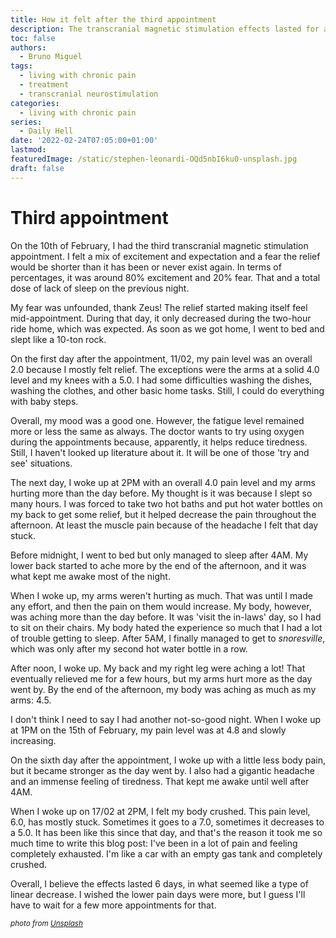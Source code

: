 ```yaml
---
title: How it felt after the third appointment
description: The transcranial magnetic stimulation effects lasted for around 6 days, and then everything went to normal (bad)
toc: false
authors:
  - Bruno Miguel
tags:
  - living with chronic pain
  - treatment
  - transcranial neurostimulation
categories:
  - living with chronic pain
series:
  - Daily Hell
date: '2022-02-24T07:05:00+01:00'
lastmod:
featuredImage: /static/stephen-leonardi-OQd5nbI6ku0-unsplash.jpg
draft: false
---
```

# Third appointment

On the 10th of February, I had the third transcranial magnetic stimulation appointment. I felt a mix of excitement and expectation and a fear the relief would be shorter than it has been or never exist again. In terms of percentages, it was around 80% excitement and 20% fear. That and a total dose of lack of sleep on the previous night.

My fear was unfounded, thank Zeus! The relief started making itself feel mid-appointment. During that day, it only decreased during the two-hour ride home, which was expected. As soon as we got home, I went to bed and slept like a 10-ton rock.

On the first day after the appointment, 11/02, my pain level was an overall 2.0 because I mostly felt relief. The exceptions were the arms at a solid 4.0 level and my knees with a 5.0. I had some difficulties washing the dishes, washing the clothes, and other basic home tasks. Still, I could do everything with baby steps.

Overall, my mood was a good one. However, the fatigue level remained more or less the same as always. The doctor wants to try using oxygen during the appointments because, apparently, it helps reduce tiredness. Still, I haven't looked up literature about it. It will be one of those 'try and see' situations.

The next day, I woke up at 2PM with an overall 4.0 pain level and my arms hurting more than the day before. My thought is it was because I slept so many hours. I was forced to take two hot baths and put hot water bottles on my back to get some relief, but it helped decrease the pain throughout the afternoon. At least the muscle pain because of the headache I felt that day stuck.

Before midnight, I went to bed but only managed to sleep after 4AM. My lower back started to ache more by the end of the afternoon, and it was what kept me awake most of the night.

When I woke up, my arms weren't hurting as much. That was until I made any effort, and then the pain on them would increase. My body, however, was aching more than the day before. It was 'visit the in-laws' day, so I had to sit on their chairs. My body hated the experience so much that I had a lot of trouble getting to sleep. After 5AM, I finally managed to get to *snoresville*, which was only after my second hot water bottle in a row.

After noon, I woke up. My back and my right leg were aching a lot! That eventually relieved me for a few hours, but my arms hurt more as the day went by. By the end of the afternoon, my body was aching as much as my arms: 4.5.

I don't think I need to say I had another not-so-good night. When I woke up at 1PM on the 15th of February, my pain level was at 4.8 and slowly increasing.

On the sixth day after the appointment, I woke up with a little less body pain, but it became stronger as the day went by. I also had a gigantic headache and an immense feeling of tiredness. That kept me awake until well after 4AM.

When I woke up on 17/02 at 2PM, I felt my body crushed. This pain level, 6.0, has mostly stuck. Sometimes it goes to a 7.0, sometimes it decreases to a 5.0. It has been like this since that day, and that's the reason it took me so much time to write this blog post: I've been in a lot of pain and feeling completely exhausted. I'm like a car with an empty gas tank and completely crushed.

Overall, I believe the effects lasted 6 days, in what seemed like a type of linear decrease. I wished the lower pain days were more, but I guess I'll have to wait for a few more appointments for that.

<small>_photo from [Unsplash](https://unsplash.com/photos/OQd5nbI6ku0)_</small>
